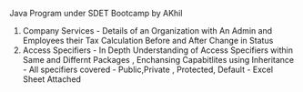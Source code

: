 Java Program under SDET Bootcamp by AKhil
1) Company Services -  Details of an Organization with An Admin and  Employees their Tax Calculation Before and After Change in Status
2) Access Specifiers - In Depth Understanding of Access Specifiers within Same and Differnt Packages , Enchansing Capabitlites using Inheritance - All specifiers covered - Public,Private ,  Protected, Default - Excel Sheet Attached
